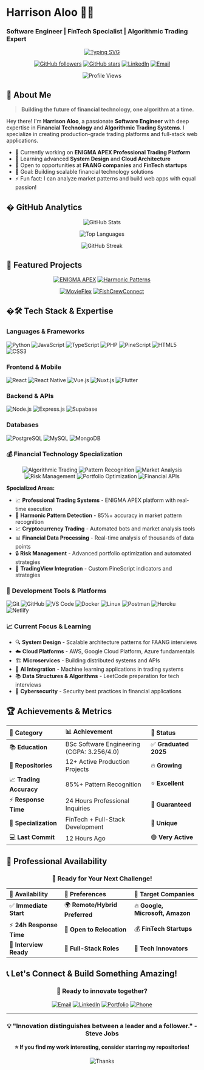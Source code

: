 # Harrison Aloo 👨‍💻
### Software Engineer | FinTech Specialist | Algorithmic Trading Expert

<div align="center">
  
  [![Typing SVG](https://readme-typing-svg.herokuapp.com?font=Fira+Code&pause=1000&width=435&lines=Full-Stack+Developer;Algorithmic+Trading+Expert;Financial+Technology+Specialist;Open+Source+Contributor)](https://git.io/typing-svg)
  
  [![GitHub followers](https://img.shields.io/github/followers/Flopchamp?style=social)](https://github.com/Flopchamp)
  [![GitHub stars](https://img.shields.io/github/stars/Flopchamp?style=social)](https://github.com/Flopchamp)
  [![LinkedIn](https://img.shields.io/badge/LinkedIn-harrisonaloo-0077B5?style=for-the-badge&logo=linkedin&logoColor=white)](https://linkedin.com/in/harrisonaloo)
  [![Email](https://img.shields.io/badge/Email-alooharrison7%40gmail.com-D14836?style=for-the-badge&logo=gmail&logoColor=white)](mailto:alooharrison7@gmail.com)
  
  ![Profile Views](https://komarev.com/ghpvc/?username=Flopchamp&color=brightgreen&style=for-the-badge)
  
</div>

## 🚀 About Me

> **Building the future of financial technology, one algorithm at a time.**

Hey there! I'm **Harrison Aloo**, a passionate **Software Engineer** with deep expertise in **Financial Technology** and **Algorithmic Trading Systems**. I specialize in creating production-grade trading platforms and full-stack web applications.

- 🔭 Currently working on **ENIGMA APEX Professional Trading Platform**
- 🌱 Learning advanced **System Design** and **Cloud Architecture**
- 💼 Open to opportunities at **FAANG companies** and **FinTech startups**
- 🎯 Goal: Building scalable financial technology solutions
- ⚡ Fun fact: I can analyze market patterns and build web apps with equal passion! 

## � GitHub Analytics

<div align="center">
  
  ![GitHub Stats](https://github-readme-stats.vercel.app/api?username=Flopchamp&show_icons=true&theme=radical&hide_border=true&bg_color=0D1117&title_color=F85D7F&icon_color=F8D866&text_color=FFFFFF)
  
  ![Top Languages](https://github-readme-stats.vercel.app/api/top-langs/?username=Flopchamp&layout=compact&theme=radical&hide_border=true&bg_color=0D1117&title_color=F85D7F&text_color=FFFFFF)
  
  ![GitHub Streak](https://github-readme-streak-stats.herokuapp.com/?user=Flopchamp&theme=radical&hide_border=true&background=0D1117&stroke=F85D7F&ring=F85D7F&fire=F8D866&currStreakLabel=FFFFFF&sideLabels=FFFFFF&currStreakNum=FFFFFF&sideNums=FFFFFF)
  
</div>

## 🚀 Featured Projects

<div align="center">

[![ENIGMA APEX](https://github-readme-stats.vercel.app/api/pin/?username=Flopchamp&repo=ENIGMA_APEX_PROFESSIONAL_ALGO_TRADER&theme=radical&hide_border=true&bg_color=0D1117&title_color=F85D7F&text_color=FFFFFF)](https://github.com/Flopchamp/ENIGMA_APEX_PROFESSIONAL_ALGO_TRADER)
[![Harmonic Patterns](https://github-readme-stats.vercel.app/api/pin/?username=Flopchamp&repo=harmonics-pattern-scanner&theme=radical&hide_border=true&bg_color=0D1117&title_color=F85D7F&text_color=FFFFFF)](https://github.com/Flopchamp/harmonics-pattern-scanner)

[![MovieFlex](https://github-readme-stats.vercel.app/api/pin/?username=Flopchamp&repo=MovieFlex&theme=radical&hide_border=true&bg_color=0D1117&title_color=F85D7F&text_color=FFFFFF)](https://github.com/Flopchamp/MovieFlex)
[![FishCrewConnect](https://github-readme-stats.vercel.app/api/pin/?username=Flopchamp&repo=FishCrewConnect&theme=radical&hide_border=true&bg_color=0D1117&title_color=F85D7F&text_color=FFFFFF)](https://github.com/Flopchamp/FishCrewConnect)

</div>

## �🛠️ Tech Stack & Expertise

### **Languages & Frameworks**
![Python](https://img.shields.io/badge/Python-3776AB?style=for-the-badge&logo=python&logoColor=white)
![JavaScript](https://img.shields.io/badge/JavaScript-F7DF1E?style=for-the-badge&logo=javascript&logoColor=black)
![TypeScript](https://img.shields.io/badge/TypeScript-3178C6?style=for-the-badge&logo=typescript&logoColor=white)
![PHP](https://img.shields.io/badge/PHP-777BB4?style=for-the-badge&logo=php&logoColor=white)
![PineScript](https://img.shields.io/badge/PineScript-2962FF?style=for-the-badge&logo=tradingview&logoColor=white)
![HTML5](https://img.shields.io/badge/HTML5-E34F26?style=for-the-badge&logo=html5&logoColor=white)
![CSS3](https://img.shields.io/badge/CSS3-1572B6?style=for-the-badge&logo=css3&logoColor=white)

### **Frontend & Mobile**
![React](https://img.shields.io/badge/React-61DAFB?style=for-the-badge&logo=react&logoColor=black)
![React Native](https://img.shields.io/badge/React_Native-20232A?style=for-the-badge&logo=react&logoColor=61DAFB)
![Vue.js](https://img.shields.io/badge/Vue.js-35495E?style=for-the-badge&logo=vue.js&logoColor=4FC08D)
![Nuxt.js](https://img.shields.io/badge/Nuxt.js-00C58E?style=for-the-badge&logo=nuxt.js&logoColor=white)
![Flutter](https://img.shields.io/badge/Flutter-02569B?style=for-the-badge&logo=flutter&logoColor=white)

### **Backend & APIs**
![Node.js](https://img.shields.io/badge/Node.js-339933?style=for-the-badge&logo=node.js&logoColor=white)
![Express.js](https://img.shields.io/badge/Express.js-000000?style=for-the-badge&logo=express&logoColor=white)
![Supabase](https://img.shields.io/badge/Supabase-181818?style=for-the-badge&logo=supabase&logoColor=white)

### **Databases**
![PostgreSQL](https://img.shields.io/badge/PostgreSQL-316192?style=for-the-badge&logo=postgresql&logoColor=white)
![MySQL](https://img.shields.io/badge/MySQL-4479A1?style=for-the-badge&logo=mysql&logoColor=white)
![MongoDB](https://img.shields.io/badge/MongoDB-4EA94B?style=for-the-badge&logo=mongodb&logoColor=white)

### 💰 **Financial Technology Specialization**
<div align="center">

![Algorithmic Trading](https://img.shields.io/badge/Algorithmic%20Trading-Expert-FF6B6B?style=for-the-badge&labelColor=2C3E50)
![Pattern Recognition](https://img.shields.io/badge/Pattern%20Recognition-85%25%20Accuracy-4ECDC4?style=for-the-badge&labelColor=2C3E50)
![Market Analysis](https://img.shields.io/badge/Market%20Analysis-Real%20Time-45B7D1?style=for-the-badge&labelColor=2C3E50)
![Risk Management](https://img.shields.io/badge/Risk%20Management-Advanced-96CEB4?style=for-the-badge&labelColor=2C3E50)
![Portfolio Optimization](https://img.shields.io/badge/Portfolio%20Optimization-Automated-FECA57?style=for-the-badge&labelColor=2C3E50)
![Financial APIs](https://img.shields.io/badge/Financial%20APIs-Integration-FF9FF3?style=for-the-badge&labelColor=2C3E50)

</div>

**Specialized Areas:**
- 📈 **Professional Trading Systems** - ENIGMA APEX platform with real-time execution
- 🎯 **Harmonic Pattern Detection** - 85%+ accuracy in market pattern recognition
- 💹 **Cryptocurrency Trading** - Automated bots and market analysis tools
- 📊 **Financial Data Processing** - Real-time analysis of thousands of data points
- 🔒 **Risk Management** - Advanced portfolio optimization and automated strategies
- 📱 **TradingView Integration** - Custom PineScript indicators and strategies

### 🎯 **Development Tools & Platforms**
![Git](https://img.shields.io/badge/Git-F05032?style=for-the-badge&logo=git&logoColor=white)
![GitHub](https://img.shields.io/badge/GitHub-181717?style=for-the-badge&logo=github&logoColor=white)
![VS Code](https://img.shields.io/badge/VS%20Code-007ACC?style=for-the-badge&logo=visual-studio-code&logoColor=white)
![Docker](https://img.shields.io/badge/Docker-2496ED?style=for-the-badge&logo=docker&logoColor=white)
![Linux](https://img.shields.io/badge/Linux-FCC624?style=for-the-badge&logo=linux&logoColor=black)
![Postman](https://img.shields.io/badge/Postman-FF6C37?style=for-the-badge&logo=postman&logoColor=white)
![Heroku](https://img.shields.io/badge/Heroku-430098?style=for-the-badge&logo=heroku&logoColor=white)
![Netlify](https://img.shields.io/badge/Netlify-00C7B7?style=for-the-badge&logo=netlify&logoColor=white)

### 📈 **Current Focus & Learning**
- 🔍 **System Design** - Scalable architecture patterns for FAANG interviews
- ☁️ **Cloud Platforms** - AWS, Google Cloud Platform, Azure fundamentals
- 🏗️ **Microservices** - Building distributed systems and APIs
- 🤖 **AI Integration** - Machine learning applications in trading systems
- 📚 **Data Structures & Algorithms** - LeetCode preparation for tech interviews
- 🔐 **Cybersecurity** - Security best practices in financial applications

## 🏆 Achievements & Metrics

<div align="center">

| 🎯 **Category** | 📊 **Achievement** | 🎉 **Status** |
|:---|:---|:---|
| 📚 **Education** | BSc Software Engineering (CGPA: 3.256/4.0) | ✅ **Graduated 2025** |
| 💼 **Repositories** | 12+ Active Production Projects | 🔥 **Growing** |
| 📈 **Trading Accuracy** | 85%+ Pattern Recognition | ⭐ **Excellent** |
| ⚡ **Response Time** | 24 Hours Professional Inquiries | 🚀 **Guaranteed** |
| 🌟 **Specialization** | FinTech + Full-Stack Development | 🎯 **Unique** |
| 💻 **Last Commit** | 12 Hours Ago | 🟢 **Very Active** |

</div>

## 🌟 Professional Availability

<div align="center">

### 🎯 **Ready for Your Next Challenge!**

</div>

| 🚀 **Availability** | 📍 **Preferences** | 🎯 **Target Companies** |
|:---|:---|:---|
| ✅ **Immediate Start** | 🌍 **Remote/Hybrid Preferred** | 🔥 **Google, Microsoft, Amazon** |
| ⚡ **24h Response Time** | 🚀 **Open to Relocation** | 💰 **FinTech Startups** |
| 💼 **Interview Ready** | 🎯 **Full-Stack Roles** | 🏢 **Tech Innovators** |

## 📞 Let's Connect & Build Something Amazing!

<div align="center">

### 🤝 **Ready to innovate together?**

[![Email](https://img.shields.io/badge/📧%20Email-alooharrison7%40gmail.com-D14836?style=for-the-badge&logo=gmail&logoColor=white)](mailto:alooharrison7@gmail.com)
[![LinkedIn](https://img.shields.io/badge/💼%20LinkedIn-Harrison%20Aloo-0077B5?style=for-the-badge&logo=linkedin&logoColor=white)](https://linkedin.com/in/harrisonaloo)
[![Portfolio](https://img.shields.io/badge/🌐%20Portfolio-Visit%20My%20Website-4285F4?style=for-the-badge)](https://your-portfolio-link.com)
[![Phone](https://img.shields.io/badge/📱%20Phone-%2B254%20769%20719%20322-25D366?style=for-the-badge&logo=whatsapp&logoColor=white)](tel:+254769719322)

</div>

---

<div align="center">

### 💡 **"Innovation distinguishes between a leader and a follower."** - Steve Jobs

**⭐ If you find my work interesting, consider starring my repositories!**

![Thanks](https://img.shields.io/badge/Thanks%20for%20visiting!-Come%20back%20soon!-FF6B6B?style=for-the-badge)

</div>
